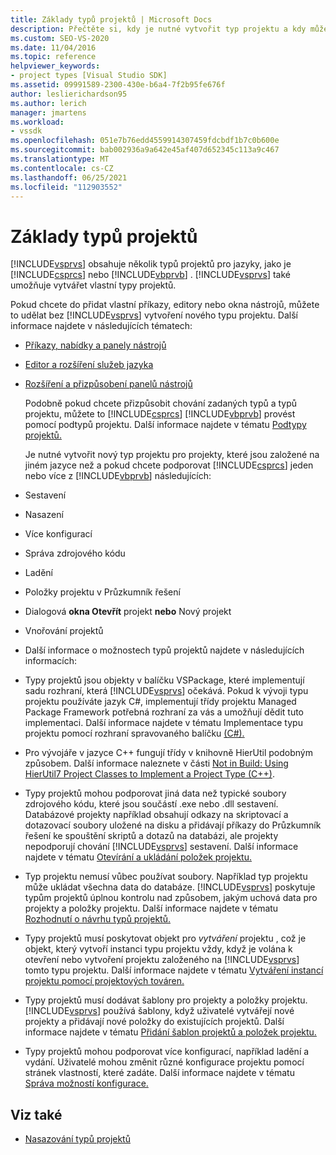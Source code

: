 ```yaml
---
title: Základy typů projektů | Microsoft Docs
description: Přečtěte si, kdy je nutné vytvořit typ projektu a kdy můžete rozšířit existující typ projektu pomocí podtypů projektu.
ms.custom: SEO-VS-2020
ms.date: 11/04/2016
ms.topic: reference
helpviewer_keywords:
- project types [Visual Studio SDK]
ms.assetid: 09991589-2300-430e-b6a4-7f2b95fe676f
author: leslierichardson95
ms.author: lerich
manager: jmartens
ms.workload:
- vssdk
ms.openlocfilehash: 051e7b76edd4559914307459fdcbdf1b7c0b600e
ms.sourcegitcommit: bab002936a9a642e45af407d652345c113a9c467
ms.translationtype: MT
ms.contentlocale: cs-CZ
ms.lasthandoff: 06/25/2021
ms.locfileid: "112903552"
---
```

# <a name="project-type-essentials"></a>Základy typů projektů
[!INCLUDE[vsprvs](../../code-quality/includes/vsprvs_md.md)] obsahuje několik typů projektů pro jazyky, jako je [!INCLUDE[csprcs](../../data-tools/includes/csprcs_md.md)] nebo [!INCLUDE[vbprvb](../../code-quality/includes/vbprvb_md.md)] . [!INCLUDE[vsprvs](../../code-quality/includes/vsprvs_md.md)] také umožňuje vytvářet vlastní typy projektů.

 Pokud chcete do přidat vlastní příkazy, editory nebo okna nástrojů, můžete to udělat bez [!INCLUDE[vsprvs](../../code-quality/includes/vsprvs_md.md)] vytvoření nového typu projektu. Další informace najdete v následujících tématech:

- [Příkazy, nabídky a panely nástrojů](../../extensibility/internals/commands-menus-and-toolbars.md)

- [Editor a rozšíření služeb jazyka](../../extensibility/editor-and-language-service-extensions.md)

- [Rozšíření a přizpůsobení panelů nástrojů](../../extensibility/extending-and-customizing-tool-windows.md)

  Podobně pokud chcete přizpůsobit chování zadaných typů a typů projektu, můžete to [!INCLUDE[csprcs](../../data-tools/includes/csprcs_md.md)] [!INCLUDE[vbprvb](../../code-quality/includes/vbprvb_md.md)] provést pomocí podtypů projektu. Další informace najdete v tématu [Podtypy projektů.](../../extensibility/internals/project-subtypes.md)

  Je nutné vytvořit nový typ projektu pro projekty, které jsou založené na jiném jazyce než a pokud chcete podporovat [!INCLUDE[csprcs](../../data-tools/includes/csprcs_md.md)] jeden nebo více z [!INCLUDE[vbprvb](../../code-quality/includes/vbprvb_md.md)] následujících:

- Sestavení

- Nasazení

- Více konfigurací

- Správa zdrojového kódu

- Ladění

- Položky projektu v Průzkumník řešení

- Dialogová **okna Otevřít** projekt **nebo** Nový projekt

- Vnořování projektů

- Další informace o možnostech typů projektů najdete v následujících informacích:

- Typy projektů jsou objekty v balíčku VSPackage, které implementují sadu rozhraní, která [!INCLUDE[vsprvs](../../code-quality/includes/vsprvs_md.md)] očekává. Pokud k vývoji typu projektu používáte jazyk C#, implementují třídy projektu Managed Package Framework potřebná rozhraní za vás a umožňují dědit tuto implementaci. Další informace najdete v tématu Implementace typu projektu pomocí rozhraní spravovaného balíčku [(C#).](../../extensibility/internals/using-the-managed-package-framework-to-implement-a-project-type-csharp.md)

- Pro vývojáře v jazyce C++ fungují třídy v knihovně HierUtil podobným způsobem. Další informace naleznete v části [Not in Build: Using HierUtil7 Project Classes to Implement a Project Type (C++)](/previous-versions/bb166212(v=vs.100)).

- Typy projektů mohou podporovat jiná data než typické soubory zdrojového kódu, které jsou součástí .exe nebo .dll sestavení. Databázové projekty například obsahují odkazy na skriptovací a dotazovací soubory uložené na disku a přidávají příkazy do Průzkumník řešení ke spouštění skriptů a dotazů na databázi, ale projekty nepodporují chování [!INCLUDE[vsprvs](../../code-quality/includes/vsprvs_md.md)] sestavení.  Další informace najdete v tématu [Otevírání a ukládání položek projektu.](../../extensibility/internals/opening-and-saving-project-items.md)

- Typ projektu nemusí vůbec používat soubory. Například typ projektu může ukládat všechna data do databáze. [!INCLUDE[vsprvs](../../code-quality/includes/vsprvs_md.md)] poskytuje typům projektů úplnou kontrolu nad způsobem, jakým uchová data pro projekty a položky projektu. Další informace najdete v tématu [Rozhodnutí o návrhu typů projektů.](../../extensibility/internals/project-type-design-decisions.md)

- Typy projektů musí poskytovat objekt pro *vytváření* projektu , což je objekt, který vytvoří instanci typu projektu vždy, když je volána k otevření nebo vytvoření projektu založeného na [!INCLUDE[vsprvs](../../code-quality/includes/vsprvs_md.md)] tomto typu projektu. Další informace najdete v tématu [Vytváření instancí projektu pomocí projektových továren.](../../extensibility/internals/creating-project-instances-by-using-project-factories.md)

- Typy projektů musí dodávat šablony pro projekty a položky projektu. [!INCLUDE[vsprvs](../../code-quality/includes/vsprvs_md.md)] používá šablony, když uživatelé vytvářejí nové projekty a přidávají nové položky do existujících projektů. Další informace najdete v tématu [Přidání šablon projektů a položek projektu.](../../extensibility/internals/adding-project-and-project-item-templates.md)

- Typy projektů mohou podporovat více konfigurací, například ladění a vydání. Uživatelé mohou změnit různé konfigurace projektu pomocí stránek vlastností, které zadáte. Další informace najdete v tématu [Správa možností konfigurace.](../../extensibility/internals/managing-configuration-options.md)

## <a name="see-also"></a>Viz také
- [Nasazování typů projektů](../../extensibility/internals/deploying-project-types.md)